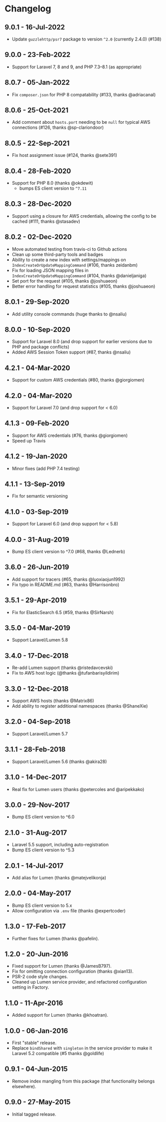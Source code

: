 # Changelog

## 9.0.1 - 16-Jul-2022

- Update `guzzlehttp/psr7` package to version `^2.0` (currently 2.4.0) (#138)


## 9.0.0 - 23-Feb-2022

- Support for Laravel 7, 8 and 9, and PHP 7.3–8.1 (as appropriate)


## 8.0.7 - 05-Jan-2022

- Fix `composer.json` for PHP 8 compatability (#133, thanks @adriacanal)


## 8.0.6 - 25-Oct-2021

- Add comment about `hosts.port` needing to be `null` for typical AWS connections (#126, thanks @sp-clariondoor)


## 8.0.5 - 22-Sep-2021

- Fix host assignment issue (#124, thanks @sete391)


## 8.0.4 - 28-Feb-2020

- Support for PHP 8.0 (thanks @okdewit)
  - bumps ES client version to `^7.11`


## 8.0.3 - 28-Dec-2020

- Support using a closure for AWS credentials, allowing the config to be cached (#111, thanks @stasadev)


## 8.0.2 - 02-Dec-2020

- Move automated testing from travis-ci to Github actions
- Clean up some third-party tools and badges
- Ability to create a new index with settings/mappings on `IndexCreateOrUpdateMappingCommand` (#106, thanks zeidanbm)
- Fix for loading JSON mapping files in `IndexCreateOrUpdateMappingCommand` (#104, thanks @danieljaniga)
- Set port for the request (#105, thanks @joshuaeon)
- Better error handling for request statistics (#105, thanks @joshuaeon)


## 8.0.1 - 29-Sep-2020

- Add utility console commands (huge thanks to @nsaliu)


## 8.0.0 - 10-Sep-2020

- Support for Laravel 8.0 (and drop support for earlier versions due to PHP and package conflicts) 
- Added AWS Session Token support (#87, thanks @nsaliu)


## 4.2.1 - 04-Mar-2020

- Support for custom AWS credentials (#80, thanks @giorgiomen)


## 4.2.0 - 04-Mar-2020

- Support for Laravel 7.0 (and drop support for < 6.0)


## 4.1.3 - 09-Feb-2020

- Support for AWS credentials (#76, thanks @giorgiomen)
- Speed up Travis
 

## 4.1.2 - 19-Jan-2020

- Minor fixes (add PHP 7.4 testing)


## 4.1.1 - 13-Sep-2019

- Fix for semantic versioning


## 4.1.0 - 03-Sep-2019

- Support for Laravel 6.0 (and drop support for < 5.8)


## 4.0.0 - 31-Aug-2019

- Bump ES client version to ^7.0 (#68, thanks @Lednerb)


## 3.6.0 - 26-Jun-2019

- Add support for tracers (#65, thanks @luoxiaojun1992)
- Fix typo in README.md (#63, thanks @Harrisonbro)


## 3.5.1 - 29-Apr-2019

- Fix for ElasticSearch 6.5 (#59, thanks @SirNarsh)


## 3.5.0 - 04-Mar-2019

- Support Laravel/Lumen 5.8


## 3.4.0 - 17-Dec-2018

- Re-add Lumen support (thanks @ristedavcevski)
- Fix to AWS host logic (@thanks @tufanbarisyildirim)


## 3.3.0 - 12-Dec-2018

- Support AWS hosts (thanks @Matrix86)
- Add ability to register additional namespaces (thanks @ShaneXie)


## 3.2.0 - 04-Sep-2018

- Support Laravel/Lumen 5.7


## 3.1.1 - 28-Feb-2018

- Support Laravel/Lumen 5.6 (thanks @akira28)


## 3.1.0 - 14-Dec-2017 

- Real fix for Lumen users (thanks @petercoles and @aripekkako)


## 3.0.0 - 29-Nov-2017

- Bump ES client version to ^6.0


## 2.1.0 - 31-Aug-2017

- Laravel 5.5 support, including auto-registration
- Bump ES client version to ^5.3


## 2.0.1 - 14-Jul-2017

* Add alias for Lumen (thanks @matejvelikonja)


## 2.0.0 - 04-May-2017

* Bump ES client version to 5.x
* Allow configuration via `.env` file (thanks @expertcoder)


## 1.3.0 - 17-Feb-2017

* Further fixes for Lumen (thanks @pafelin).


## 1.2.0 - 20-Jun-2016

* Fixed support for Lumen (thanks @JamesB797).
* Fix for omitting connection configuration (thanks @xian13).
* PSR-2 code style changes.
* Cleaned up Lumen service provider, and refactored configuration setting in Factory.


## 1.1.0 - 11-Apr-2016

* Added support for Lumen (thanks @khoatran).


## 1.0.0 - 06-Jan-2016

* First "stable" release.
* Replace `bindShared` with `singleton` in the service provider to make it Laravel 5.2 compatible (#5 thanks @goldlife)


## 0.9.1 - 04-Jun-2015

* Remove index mangling from this package (that functionality belongs elsewhere).


## 0.9.0 - 27-May-2015

* Initial tagged release.

